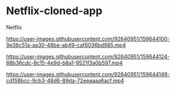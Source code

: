# Netflix-cloned-app
Netflix


https://user-images.githubusercontent.com/92640951/159644100-9e36c51a-aa30-48be-ab49-caf6036bd985.mp4



https://user-images.githubusercontent.com/92640951/159644124-88b36cdc-8c15-4e9d-b8a1-9521f3a0b597.mp4



https://user-images.githubusercontent.com/92640951/159644149-cd158bcc-9cb3-48d6-89da-72eeaaaa6acf.mp4

